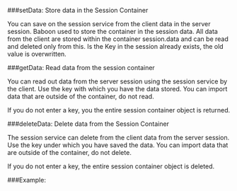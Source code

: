 ###setData: Store data in the Session Container

You can save on the session service from the client data in the server session. Baboon used to store the container in the session data. All data from the client are stored within the container session.data and can be read and deleted only from this. Is the Key in the session already exists, the old value is overwritten.

###getData: Read data from the session container

You can read out data from the server session using the session service by the client. Use the key with which you have the data stored. You can import data that are outside of the container, do not read.

If you do not enter a key, you the entire session container object is returned.

###deleteData: Delete data from the Session Container

The session service can delete from the client data from the server session. Use the key under which you have saved the data. You can import data that are outside of the container, do not delete.

If you do not enter a key, the entire session container object is deleted.

###Example: